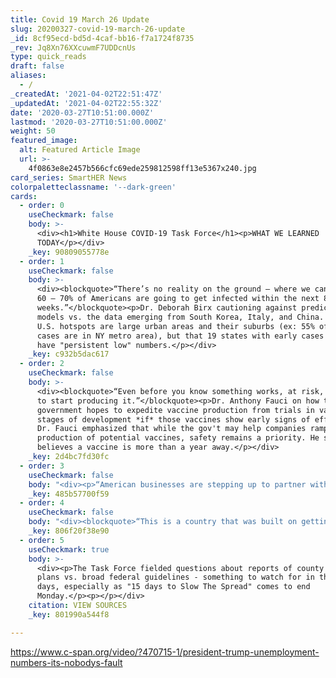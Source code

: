 ```yaml
---
title: Covid 19 March 26 Update
slug: 20200327-covid-19-march-26-update
_id: 8cf95ecd-bd5d-4caf-bb16-f7a1724f8735
_rev: Jq8Xn76XXcuwmF7UDDcnUs
type: quick_reads
draft: false
aliases:
  - /
_createdAt: '2021-04-02T22:51:47Z'
_updatedAt: '2021-04-02T22:55:32Z'
date: '2020-03-27T10:51:00.000Z'
lastmod: '2020-03-27T10:51:00.000Z'
weight: 50
featured_image:
  alt: Featured Article Image
  url: >-
    4f0863e8e2457b566cfc69ede259812598ff13e5367x240.jpg
card_series: SmartHER News
colorpaletteclassname: '--dark-green'
cards:
  - order: 0
    useCheckmark: false
    body: >-
      <div><h1>White House COVID-19 Task Force</h1><p>WHAT WE LEARNED
      TODAY</p></div>
    _key: 90809055778e
  - order: 1
    useCheckmark: false
    body: >-
      <div><blockquote>“There’s no reality on the ground — where we can see that
      60 – 70% of Americans are going to get infected within the next 8 – 12
      weeks.”</blockquote><p>Dr. Deborah Birx cautioning against predictive
      models vs. the data emerging from South Korea, Italy, and China. She said
      U.S. hotspots are large urban areas and their suburbs (ex: 55% of all
      cases are in NY metro area), but that 19 states with early cases *still*
      have "persistent low" numbers.</p></div>
    _key: c932b5dac617
  - order: 2
    useCheckmark: false
    body: >-
      <div><blockquote>“Even before you know something works, at risk, you have
      to start producing it.”</blockquote><p>Dr. Anthony Fauci on how the
      government hopes to expedite vaccine production from trials in various
      stages of development *if* those vaccines show early signs of efficacy.
      Dr. Fauci emphasized that while the gov't may help companies ramp-up
      production of potential vaccines, safety remains a priority. He still
      believes a vaccine is more than a year away.</p></div>
    _key: 2d4bc7fd30fc
  - order: 3
    useCheckmark: false
    body: "<div><p>“American businesses are stepping up to partner with us to meet this moment.”</p><p>Vice Pres.\_Pence noted the unemployment figures announced Thursday (3M+ Americans filed for their first week of unemployment benefits last week), but he also highlighted reports of nearly 500,000 new jobs recently announced by companies including Amazon,\_CVS, Pizza Hut &amp; Walmart.</p></div>"
    _key: 485b57700f59
  - order: 4
    useCheckmark: false
    body: "<div><blockquote>“This is a country that was built on getting it done and our people want to get back to work.”</blockquote><p>Pres. Trump said he'll deliver more information on what the back-to-work plan looks like early next week.\_He suggested that perhaps restrictions might first be relaxed in areas less affected by COVID-19, and noted that a return to work includes social distancing, hand washing and beyond.</p></div>"
    _key: 806f20f38e90
  - order: 5
    useCheckmark: true
    body: >-
      <div><p>The Task Force fielded questions about reports of county specific
      plans vs. broad federal guidelines - something to watch for in the coming
      days, especially as "15 days to Slow The Spread" comes to end
      Monday.</p><p></p></div>
    citation: VIEW SOURCES
    _key: 801990a544f8

---
```

https://www.c-span.org/video/?470715-1/president-trump-unemployment-numbers-its-nobodys-fault